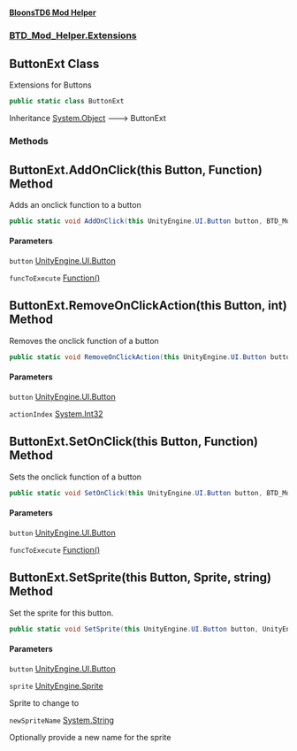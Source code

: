 #### [BloonsTD6 Mod Helper](index.md 'index')
### [BTD_Mod_Helper.Extensions](index.md#BTD_Mod_Helper.Extensions 'BTD_Mod_Helper.Extensions')

## ButtonExt Class

Extensions for Buttons

```csharp
public static class ButtonExt
```

Inheritance [System.Object](https://docs.microsoft.com/en-us/dotnet/api/System.Object 'System.Object') &#129106; ButtonExt
### Methods

<a name='BTD_Mod_Helper.Extensions.ButtonExt.AddOnClick(thisUnityEngine.UI.Button,BTD_Mod_Helper.Extensions.Function)'></a>

## ButtonExt.AddOnClick(this Button, Function) Method

Adds an onclick function to a button

```csharp
public static void AddOnClick(this UnityEngine.UI.Button button, BTD_Mod_Helper.Extensions.Function funcToExecute);
```
#### Parameters

<a name='BTD_Mod_Helper.Extensions.ButtonExt.AddOnClick(thisUnityEngine.UI.Button,BTD_Mod_Helper.Extensions.Function).button'></a>

`button` [UnityEngine.UI.Button](https://docs.microsoft.com/en-us/dotnet/api/UnityEngine.UI.Button 'UnityEngine.UI.Button')

<a name='BTD_Mod_Helper.Extensions.ButtonExt.AddOnClick(thisUnityEngine.UI.Button,BTD_Mod_Helper.Extensions.Function).funcToExecute'></a>

`funcToExecute` [Function()](BTD_Mod_Helper.Extensions.Function().md 'BTD_Mod_Helper.Extensions.Function()')

<a name='BTD_Mod_Helper.Extensions.ButtonExt.RemoveOnClickAction(thisUnityEngine.UI.Button,int)'></a>

## ButtonExt.RemoveOnClickAction(this Button, int) Method

Removes the onclick function of a button

```csharp
public static void RemoveOnClickAction(this UnityEngine.UI.Button button, int actionIndex);
```
#### Parameters

<a name='BTD_Mod_Helper.Extensions.ButtonExt.RemoveOnClickAction(thisUnityEngine.UI.Button,int).button'></a>

`button` [UnityEngine.UI.Button](https://docs.microsoft.com/en-us/dotnet/api/UnityEngine.UI.Button 'UnityEngine.UI.Button')

<a name='BTD_Mod_Helper.Extensions.ButtonExt.RemoveOnClickAction(thisUnityEngine.UI.Button,int).actionIndex'></a>

`actionIndex` [System.Int32](https://docs.microsoft.com/en-us/dotnet/api/System.Int32 'System.Int32')

<a name='BTD_Mod_Helper.Extensions.ButtonExt.SetOnClick(thisUnityEngine.UI.Button,BTD_Mod_Helper.Extensions.Function)'></a>

## ButtonExt.SetOnClick(this Button, Function) Method

Sets the onclick function of a button

```csharp
public static void SetOnClick(this UnityEngine.UI.Button button, BTD_Mod_Helper.Extensions.Function funcToExecute);
```
#### Parameters

<a name='BTD_Mod_Helper.Extensions.ButtonExt.SetOnClick(thisUnityEngine.UI.Button,BTD_Mod_Helper.Extensions.Function).button'></a>

`button` [UnityEngine.UI.Button](https://docs.microsoft.com/en-us/dotnet/api/UnityEngine.UI.Button 'UnityEngine.UI.Button')

<a name='BTD_Mod_Helper.Extensions.ButtonExt.SetOnClick(thisUnityEngine.UI.Button,BTD_Mod_Helper.Extensions.Function).funcToExecute'></a>

`funcToExecute` [Function()](BTD_Mod_Helper.Extensions.Function().md 'BTD_Mod_Helper.Extensions.Function()')

<a name='BTD_Mod_Helper.Extensions.ButtonExt.SetSprite(thisUnityEngine.UI.Button,UnityEngine.Sprite,string)'></a>

## ButtonExt.SetSprite(this Button, Sprite, string) Method

Set the sprite for this button.

```csharp
public static void SetSprite(this UnityEngine.UI.Button button, UnityEngine.Sprite sprite, string newSpriteName="");
```
#### Parameters

<a name='BTD_Mod_Helper.Extensions.ButtonExt.SetSprite(thisUnityEngine.UI.Button,UnityEngine.Sprite,string).button'></a>

`button` [UnityEngine.UI.Button](https://docs.microsoft.com/en-us/dotnet/api/UnityEngine.UI.Button 'UnityEngine.UI.Button')

<a name='BTD_Mod_Helper.Extensions.ButtonExt.SetSprite(thisUnityEngine.UI.Button,UnityEngine.Sprite,string).sprite'></a>

`sprite` [UnityEngine.Sprite](https://docs.microsoft.com/en-us/dotnet/api/UnityEngine.Sprite 'UnityEngine.Sprite')

Sprite to change to

<a name='BTD_Mod_Helper.Extensions.ButtonExt.SetSprite(thisUnityEngine.UI.Button,UnityEngine.Sprite,string).newSpriteName'></a>

`newSpriteName` [System.String](https://docs.microsoft.com/en-us/dotnet/api/System.String 'System.String')

Optionally provide a new name for the sprite